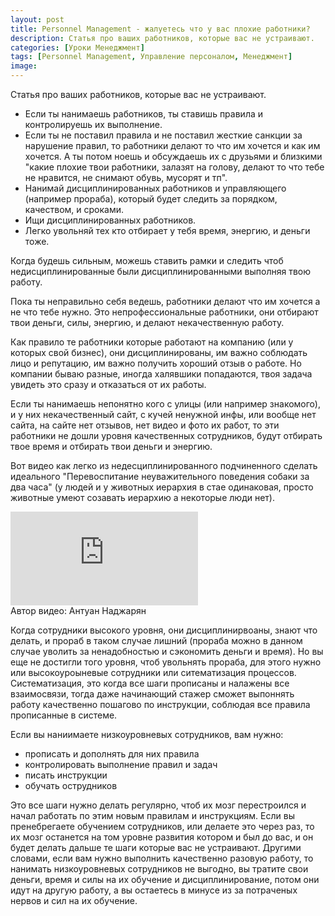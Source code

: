 ```yaml
---
layout: post
title: Personnel Management - жалуетесь что у вас плохие работники?
description: Статья про ваших работников, которые вас не устраивают.
categories: [Уроки Менеджмент]
tags: [Personnel Management, Управление персоналом, Менеджмент]
image:
---
```

Статья про ваших работников, которые вас не устраивают.
<ul>
<li>
Если ты нанимаешь работников, ты ставишь правила и контролируешь их выполнение.
</li><li>
Если ты не поставил правила и не поставил жесткие санкции за нарушение правил, то работники делают то что им хочется и как им хочется. А ты потом ноешь и обсуждаешь их с друзьями и близкими "какие плохие твои работники, залазят на голову, делают то что тебе не нравится, не снимают обувь, мусорят и тп".
</li><li>
Нанимай дисциплинированных работников и управляющего (например прораба), который будет следить за порядком, качеством, и сроками.
</li><li>
Ищи дисциплинированных работников. 
</li><li>
Легко увольняй тех кто отбирает у тебя время, энергию, и деньги тоже.
</li>
</ul>

Когда будешь сильным, можешь ставить рамки и следить чтоб недисциплинированные  были дисциплинированными выполняя твою работу. 

Пока ты неправильно себя ведешь, работники делают что им хочется а не что тебе нужно. Это непрофессиональные работники, они отбирают твои деньги, силы, энергию, и делают некачественную работу.

Как правило те работники которые работают на компанию (или у которых свой бизнес), они дисциплинированы, им важно соблюдать лицо и репутацию, им важно получить хороший отзыв о работе. Но компании бываю разные, иногда халявшики попадаются, твоя задача увидеть это сразу и отказаться от их работы.

Если ты нанимаешь непонятно кого с улицы (или например знакомого), и у них некачественный сайт, с кучей ненужной инфы, или вообще нет сайта, на сайте нет отзывов, нет видео и фото их работ, то эти работники не дошли уровня качественных сотрудников, будут отбирать твое время и отбирать твои деньги и энергию. 

Вот видео как легко из недесциплинированного подчиненного сделать идеального "Перевоспитание неуважительного поведения собаки за два часа" (у людей и у животных иерархия в стае одинаковая, просто животные умеют созавать иерархию а некоторые люди нет).

<div class="yt-video-container-1">
    <iframe src="https://www.youtube.com/embed/qpT_ywHvcNQ?rel=0" frameborder="0" allowfullscreen></iframe>
</div>
Автор видео: Антуан Наджарян


Когда сотрудники высокого уровня, они дисциплинирвоаны, знают что делать, и прораб в таком случае лишний (прораба можно в данном случае уволить за ненадобностью и сэкономить деньги и время). Но вы еще не достигли того уровня, чтоб увольнять прораба, для этого нужно или высокоуроыневые сотрудники или ситематизация процессов. Систематизация, это когда все шаги прописаны и налажены все взаимосвязи, тогда даже начинающий стажер сможет выпоннять работу качественно пошагово по инструкции, соблюдая все правила прописанные в системе.

Если вы наниимаете низкоуровневых сотрудников, вам нужно:
<ul>
<li>
прописать и дополнять для них правила
</li><li>
контролировать выполнение правил и задач
</li><li>
писать инструкции
</li><li>
обучать острудников
</li>
</ul>
Это все шаги нужно делать регулярно, чтоб их мозг перестроился и начал работать по этим новым правилам и инструкциям. Если вы пренебрегаете обучением сотрудников, или делаете это через раз, то их мозг останется на том уровне развития котором и был до вас, и он будет делать дальше те шаги которые вас не устраивают. Другими словами, если вам нужно выполнить качественно разовую работу, то нанимать низкоуровневых сотрудников не выгодно, вы тратите свои деньги, время и силы на их обучение и дисциплинирование, потом они идут на другую работу, а вы остаетесь в минусе из за потраченых нервов и сил на их обучение.
